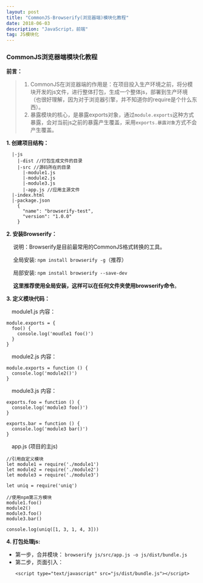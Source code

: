 ```yaml
---
layout: post
title: "CommonJS-Browserify(浏览器端)模块化教程"
date: 2018-06-03
description: "JavaScript，前端"
tag: JS模块化 
--- 
```


### **CommonJS浏览器端模块化教程**
**前言：**

> 1. CommonJS在浏览器端的作用是：在项目投入生产环境之前，将分模块开发的js文件，进行整体打包，生成一个整体js，部署到生产环境（也很好理解，因为对于浏览器引擎，并不知道你的require是个什么东西）。<br>
> 2. 暴露模块的核心，是暴露exports对象，通过```module.exports```这种方式暴露，会对当前js之前的暴露产生覆盖，采用```exports.暴露对象```方式不会产生覆盖。

**1. 创建项目结构：**
  
	  |-js
	    |-dist //打包生成文件的目录
	    |-src //源码所在的目录
	      |-module1.js
	      |-module2.js
	      |-module3.js
	      |-app.js //应用主源文件
	  |-index.html
	  |-package.json
	    {
	      "name": "browserify-test",
	      "version": "1.0.0"
	    }
  
**2. 安装Browserify：**

&emsp; 说明：Browserify是目前最常用的CommonJS格式转换的工具。

&emsp; 全局安装: ```npm install browserify -g```（推荐）

&emsp; 局部安装: ```npm install browserify --save-dev```

&emsp; **这里推荐使用全局安装，这样可以在任何文件夹使用browserify命令**。

**3. 定义模块代码：**

&emsp;module1.js 内容：
    
    module.exports = {
      foo() {
        console.log('moudle1 foo()')
      }
    }
    
&emsp;module2.js 内容：
    
    module.exports = function () {
      console.log('module2()')
    }
    
&emsp;module3.js 内容：
    
    exports.foo = function () {
      console.log('module3 foo()')
    }
    
    exports.bar = function () {
      console.log('module3 bar()')
    }
    
&emsp;app.js (项目的主js)
    
    //引用自定义模块
    let module1 = require('./module1')
    let module2 = require('./module2')
    let module3 = require('./module3')
    
    let uniq = require('uniq')
    
    //使用npm第三方模块
    module1.foo()
    module2()
    module3.foo()
    module3.bar()
    
    console.log(uniq([1, 3, 1, 4, 3]))
    
**4. 打包处理js:**

* 第一步，合并模块： ```browserify js/src/app.js -o js/dist/bundle.js ```
* 第二步，页面引入：
  ```
  <script type="text/javascript" src="js/dist/bundle.js"></script> 
  ```